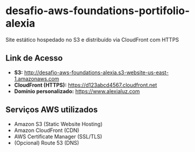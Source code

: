 # desafio-aws-foundations-portifolio-alexia
Site estático hospedado no S3 e distribuído via CloudFront com HTTPS

##  Link de Acesso
- **S3:** http://desafio-aws-foundations-alexia.s3-website-us-east-1.amazonaws.com  
- **CloudFront (HTTPS):** https://d123abcd4567.cloudfront.net  
- **Domínio personalizado:** https://www.alexialuz.com  

##  Serviços AWS utilizados
- Amazon S3 (Static Website Hosting)
- Amazon CloudFront (CDN)
- AWS Certificate Manager (SSL/TLS)
- (Opcional) Route 53 (DNS)
